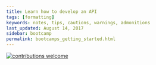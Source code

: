 ```yaml
---
title: Learn how to develop an API
tags: [formatting]
keywords: notes, tips, cautions, warnings, admonitions
last_updated: August 14, 2017
sidebar: bootcamp
permalink: bootcamps_getting_started.html
---
```




[![contributions welcome](https://img.shields.io/badge/contributions-welcome-brightgreen.svg?style=flat)](https://github.com/krosti/learn-nodejs/issues)